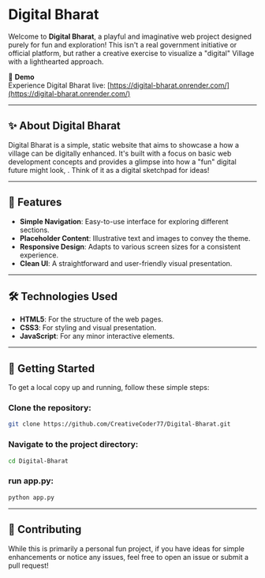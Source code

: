 
# Digital Bharat

Welcome to **Digital Bharat**, a playful and imaginative web project designed purely for fun and exploration! This isn't a real government initiative or official platform, but rather a creative exercise to visualize a "digital" Village with a lighthearted approach.

🚀 **Demo**  
Experience Digital Bharat live: [https://digital-bharat.onrender.com/](https://digital-bharat.onrender.com/)

---

## ✨ About Digital Bharat

Digital Bharat is a simple, static website that aims to showcase a how a village can be digitally enhanced. It's built with a focus on basic web development concepts and provides a glimpse into how a "fun" digital future might look, . Think of it as a digital sketchpad for ideas!

---

## 🌟 Features

- **Simple Navigation**: Easy-to-use interface for exploring different sections.  
- **Placeholder Content**: Illustrative text and images to convey the theme.  
- **Responsive Design**: Adapts to various screen sizes for a consistent experience.  
- **Clean UI**: A straightforward and user-friendly visual presentation.  

---

## 🛠️ Technologies Used

- **HTML5**: For the structure of the web pages.  
- **CSS3**: For styling and visual presentation.  
- **JavaScript**: For any minor interactive elements.  

---

## 🚀 Getting Started

To get a local copy up and running, follow these simple steps:

### Clone the repository:

```bash
git clone https://github.com/CreativeCoder77/Digital-Bharat.git
```

### Navigate to the project directory:

```bash
cd Digital-Bharat
```

### run app.py:              
```bash
python app.py
```
---

## 🤝 Contributing

While this is primarily a personal fun project, if you have ideas for simple enhancements or notice any issues, feel free to open an issue or submit a pull request!
